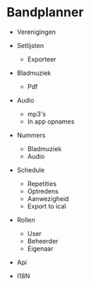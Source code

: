 # Bandplanner
- Verenigingen
- Setlijsten
    - Exporteer
- Bladmuziek
    - Pdf
- Audio
    - mp3's
    - In app opnames
- Nummers
    - Bladmuziek
    - Audio
- Schedule
    - Repetities
    - Optredens
    - Aanwezigheid
    - Export to ical

- Rollen
    - User
    - Beheerder
    - Eigenaar

- Api
- I18N